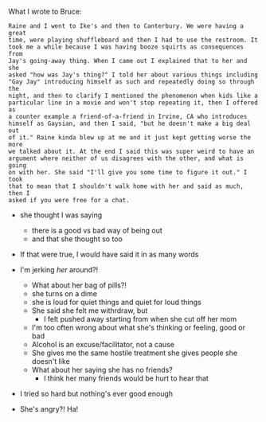 What I wrote to Bruce:

    Raine and I went to Ike's and then to Canterbury. We were having a great
    time, were playing shuffleboard and then I had to use the restroom. It
    took me a while because I was having booze squirts as consequences from
    Jay's going-away thing. When I came out I explained that to her and she
    asked "how was Jay's thing?" I told her about various things including
    "Gay Jay" introducing himself as such and repeatedly doing so through the
    night, and then to clarify I mentioned the phenomenon when kids like a
    particular line in a movie and won't stop repeating it, then I offered as
    a counter example a friend-of-a-friend in Irvine, CA who introduces
    himself as Gaysian, and then I said, "but he doesn't make a big deal out
    of it." Raine kinda blew up at me and it just kept getting worse the more
    we talked about it. At the end I said this was super weird to have an
    argument where neither of us disagrees with the other, and what is going
    on with her. She said "I'll give you some time to figure it out." I took
    that to mean that I shouldn't walk home with her and said as much, then I
    asked if you were free for a chat.

- she thought I was saying
  - there is a good vs bad way of being out
  - and that she thought so too
- If that were true, I would have said it in as many words

- I'm jerking _her_ around?!
  - What about her bag of pills?!
  - she turns on a dime
  - she is loud for quiet things and quiet for loud things
  - She said she felt me withrdraw, but
    - I felt pushed away starting from when she cut off her mom
  - I'm too often wrong about what she's thinking or feeling, good or bad
  - Alcohol is an excuse/facilitator, not a cause
  - She gives me the same hostile treatment she gives people she doesn't like
  - What about her saying she has no friends?
    - I think her many friends would be hurt to hear that

- I tried so hard but nothing's ever good enough

- She's angry?! Ha!

